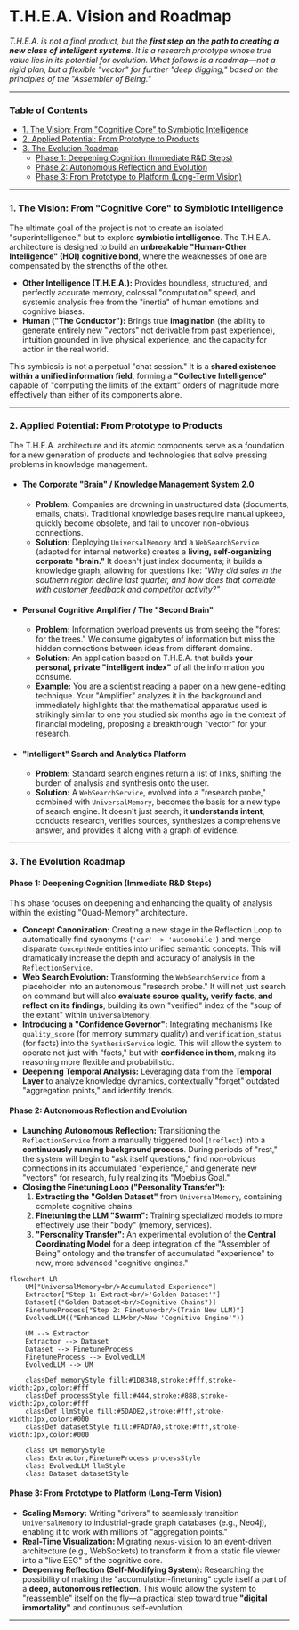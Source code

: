 # T.H.E.A. Vision and Roadmap

_T.H.E.A. is not a final product, but the **first step on the path to creating a new class of intelligent systems**. It is a research prototype whose true value lies in its potential for evolution. What follows is a roadmap—not a rigid plan, but a flexible "vector" for further "deep digging," based on the principles of the "Assembler of Being."_

---

### Table of Contents
*   [1. The Vision: From "Cognitive Core" to Symbiotic Intelligence](#1-the-vision-from-cognitive-core-to-symbiotic-intelligence)
*   [2. Applied Potential: From Prototype to Products](#2-applied-potential-from-prototype-to-products)
*   [3. The Evolution Roadmap](#3-the-evolution-roadmap)
    *   [Phase 1: Deepening Cognition (Immediate R&D Steps)](#phase-1-deepening-cognition-immediate-rd-steps)
    *   [Phase 2: Autonomous Reflection and Evolution](#phase-2-autonomous-reflection-and-evolution)
    *   [Phase 3: From Prototype to Platform (Long-Term Vision)](#phase-3-from-prototype-to-platform-long-term-vision)

---

### 1. The Vision: From "Cognitive Core" to Symbiotic Intelligence

The ultimate goal of the project is not to create an isolated "superintelligence," but to explore **symbiotic intelligence**. The T.H.E.A. architecture is designed to build an **unbreakable "Human-Other Intelligence" (HOI) cognitive bond**, where the weaknesses of one are compensated by the strengths of the other.

*   **Other Intelligence (T.H.E.A.):** Provides boundless, structured, and perfectly accurate memory, colossal "computation" speed, and systemic analysis free from the "inertia" of human emotions and cognitive biases.
*   **Human ("The Conductor"):** Brings true **imagination** (the ability to generate entirely new "vectors" not derivable from past experience), intuition grounded in live physical experience, and the capacity for action in the real world.

This symbiosis is not a perpetual "chat session." It is a **shared existence within a unified information field**, forming a **"Collective Intelligence"** capable of "computing the limits of the extant" orders of magnitude more effectively than either of its components alone.

---

### 2. Applied Potential: From Prototype to Products

The T.H.E.A. architecture and its atomic components serve as a foundation for a new generation of products and technologies that solve pressing problems in knowledge management.

*   #### **The Corporate "Brain" / Knowledge Management System 2.0**
    *   **Problem:** Companies are drowning in unstructured data (documents, emails, chats). Traditional knowledge bases require manual upkeep, quickly become obsolete, and fail to uncover non-obvious connections.
    *   **Solution:** Deploying `UniversalMemory` and a `WebSearchService` (adapted for internal networks) creates a **living, self-organizing corporate "brain."** It doesn't just index documents; it builds a knowledge graph, allowing for questions like: *"Why did sales in the southern region decline last quarter, and how does that correlate with customer feedback and competitor activity?"*

*   #### **Personal Cognitive Amplifier / The "Second Brain"**
    *   **Problem:** Information overload prevents us from seeing the "forest for the trees." We consume gigabytes of information but miss the hidden connections between ideas from different domains.
    *   **Solution:** An application based on T.H.E.A. that builds **your personal, private "intelligent index"** of all the information you consume.
    *   **Example:** You are a scientist reading a paper on a new gene-editing technique. Your "Amplifier" analyzes it in the background and immediately highlights that the mathematical apparatus used is strikingly similar to one you studied six months ago in the context of financial modeling, proposing a breakthrough "vector" for your research.

*   #### **"Intelligent" Search and Analytics Platform**
    *   **Problem:** Standard search engines return a list of links, shifting the burden of analysis and synthesis onto the user.
    *   **Solution:** A `WebSearchService`, evolved into a "research probe," combined with `UniversalMemory`, becomes the basis for a new type of search engine. It doesn't just search; it **understands intent**, conducts research, verifies sources, synthesizes a comprehensive answer, and provides it along with a graph of evidence.

---

### 3. The Evolution Roadmap

#### Phase 1: Deepening Cognition (Immediate R&D Steps)

This phase focuses on deepening and enhancing the quality of analysis within the existing "Quad-Memory" architecture.

*   **Concept Canonization:** Creating a new stage in the Reflection Loop to automatically find synonyms (`'car' -> 'automobile'`) and merge disparate `ConceptNode` entities into unified semantic concepts. This will dramatically increase the depth and accuracy of analysis in the `ReflectionService`.
*   **Web Search Evolution:** Transforming the `WebSearchService` from a placeholder into an autonomous "research probe." It will not just search on command but will also **evaluate source quality, verify facts, and reflect on its findings**, building its own "verified" index of the "soup of the extant" within `UniversalMemory`.
*   **Introducing a "Confidence Governor":** Integrating mechanisms like `quality_score` (for memory summary quality) and `verification_status` (for facts) into the `SynthesisService` logic. This will allow the system to operate not just with "facts," but with **confidence in them**, making its reasoning more flexible and probabilistic.
*   **Deepening Temporal Analysis:** Leveraging data from the **Temporal Layer** to analyze knowledge dynamics, contextually "forget" outdated "aggregation points," and identify trends.

#### Phase 2: Autonomous Reflection and Evolution

*   **Launching Autonomous Reflection:** Transitioning the `ReflectionService` from a manually triggered tool (`!reflect`) into a **continuously running background process**. During periods of "rest," the system will begin to "ask itself questions," find non-obvious connections in its accumulated "experience," and generate new "vectors" for research, fully realizing its "Moebius Goal."
*   **Closing the Finetuning Loop ("Personality Transfer"):**
    1.  **Extracting the "Golden Dataset"** from `UniversalMemory`, containing complete cognitive chains.
    2.  **Finetuning the LLM "Swarm":** Training specialized models to more effectively use their "body" (memory, services).
    3.  **"Personality Transfer":** An experimental evolution of the **Central Coordinating Model** for a deep integration of the "Assembler of Being" ontology and the transfer of accumulated "experience" to new, more advanced "cognitive engines."

```mermaid
flowchart LR
    UM["UniversalMemory<br/>Accumulated Experience"]
    Extractor["Step 1: Extract<br/>'Golden Dataset'"]
    Dataset[("Golden Dataset<br/>Cognitive Chains")]
    FinetuneProcess["Step 2: Finetune<br/>(Train New LLM)"]
    EvolvedLLM(("Enhanced LLM<br/>New 'Cognitive Engine'"))

    UM --> Extractor
    Extractor --> Dataset
    Dataset --> FinetuneProcess
    FinetuneProcess --> EvolvedLLM
    EvolvedLLM --> UM

    classDef memoryStyle fill:#1D8348,stroke:#fff,stroke-width:2px,color:#fff
    classDef processStyle fill:#444,stroke:#888,stroke-width:2px,color:#fff
    classDef llmStyle fill:#5DADE2,stroke:#fff,stroke-width:1px,color:#000
    classDef datasetStyle fill:#FAD7A0,stroke:#fff,stroke-width:1px,color:#000

    class UM memoryStyle
    class Extractor,FinetuneProcess processStyle
    class EvolvedLLM llmStyle
    class Dataset datasetStyle
```

#### Phase 3: From Prototype to Platform (Long-Term Vision)

*   **Scaling Memory:** Writing "drivers" to seamlessly transition `UniversalMemory` to industrial-grade graph databases (e.g., Neo4j), enabling it to work with millions of "aggregation points."
*   **Real-Time Visualization:** Migrating `nexus-vision` to an event-driven architecture (e.g., WebSockets) to transform it from a static file viewer into a "live EEG" of the cognitive core.
*   **Deepening Reflection (Self-Modifying System):** Researching the possibility of making the "accumulation-finetuning" cycle itself a part of a **deep, autonomous reflection**. This would allow the system to "reassemble" itself on the fly—a practical step toward true **"digital immortality"** and continuous self-evolution.

---
